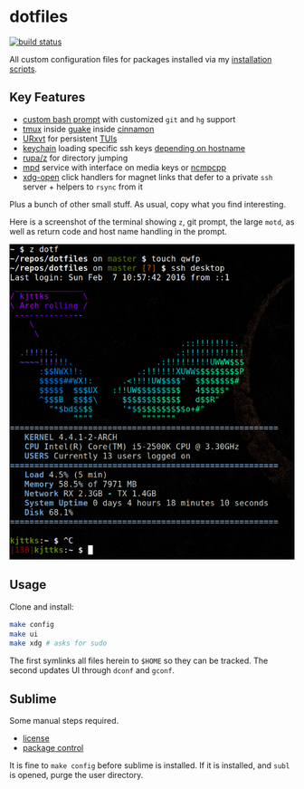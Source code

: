# dotfiles
[![build status](https://secure.travis-ci.org/clux/dotfiles.svg)](http://travis-ci.org/clux/dotfiles)

All custom configuration files for packages installed via my [installation scripts](https://github.com/clux/dotclux).

## Key Features

- [custom bash prompt](https://github.com/clux/dotfiles/blob/master/.bash_prompt) with customized `git` and `hg` support
- [tmux](https://wiki.archlinux.org/index.php/tmux) inside [guake](https://wiki.archlinux.org/index.php/Guake) inside [cinnamon](https://wiki.archlinux.org/index.php/cinnamon)
- [URxvt](https://wiki.archlinux.org/index.php/rxvt-unicode) for persistent [TUIs](https://en.wikipedia.org/wiki/Text-based_user_interface)
- [keychain](https://wiki.archlinux.org/index.php/SSH_keys#Keychain) loading specific ssh keys [depending on hostname](https://github.com/clux/dotfiles/blob/658ffb136167730ba272b03fd57c2be4a0bd2cc9/.bash_profile#L10-L16)
- [rupa/z](https://github.com/rupa/z) for directory jumping
- [mpd](https://wiki.archlinux.org/index.php/Music_Player_Daemon) service with interface on media keys or [ncmpcpp](https://wiki.archlinux.org/index.php/Ncmpcpp)
- [xdg-open](https://wiki.archlinux.org/index.php/Xdg-open) click handlers for magnet links that defer to a private `ssh` server + helpers to `rsync` from it

Plus a bunch of other small stuff. As usual, copy what you find interesting.

Here is a screenshot of the terminal showing `z`, git prompt, the large `motd`, as well as return code and host name handling in the prompt.

![terminal style](https://github.com/clux/dotfiles/raw/master/terminal.png)

## Usage
Clone and install:

```sh
make config
make ui
make xdg # asks for sudo
```

The first symlinks all files herein to `$HOME` so they can be tracked. The second updates UI through `dconf` and `gconf`.

## Sublime
Some manual steps required.

- [license](https://mail.google.com/mail/u/0/#search/sublime+license/13a942d72a211e81)
- [package control](https://packagecontrol.io/installation)

It is fine to `make config` before sublime is installed. If it is installed, and `subl` is opened, purge the user directory.

